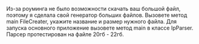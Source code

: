Из-за роуминга не было возможности скачать ваш большой файл, поэтому я сделала свой генератор больших файлов. Вызовете метод main FileCreater, укажите название и размер нужного файла.
Для запуска основного приложение вызовете метод main в классе IpParser.
Парсер протестирован на файле 20гб - 22гб.
